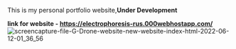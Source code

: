This is my personal portfolio website,<inc>**Under Development**<inc>

**link for website - https://electrophoresis-rus.000webhostapp.com/**
![screencapture-file-G-Drone-website-new-website-index-html-2022-06-12-01_36_56](https://user-images.githubusercontent.com/84247246/183900548-7d9b3318-d115-465a-9847-a74569fa4b11.png)
